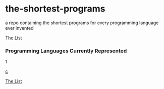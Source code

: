 # the-shortest-programs
a repo containing the shortest programs for every programming language ever invented

[The List](https://en.wikipedia.org/wiki/List_of_programming_languages)

### Programming Languages Currently Represented
1

[c](https://github.com/the-ministry-of-silly-programs/the-shortest-programs/blob/master/c/short.c)

[The List](https://en.wikipedia.org/wiki/List_of_programming_languages)

